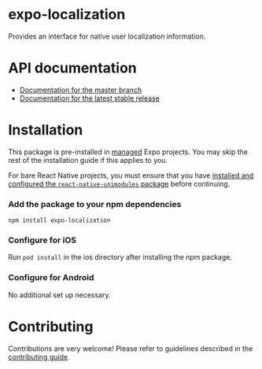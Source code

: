 # expo-localization

Provides an interface for native user localization information.

# API documentation

- [Documentation for the master branch](https://github.com/expo/expo/blob/master/docs/pages/versions/unversioned/sdk/localization.md)
- [Documentation for the latest stable release](https://docs.expo.io/versions/latest/sdk/localization/)

# Installation

This package is pre-installed in [managed](https://docs.expo.io/versions/latest/introduction/managed-vs-bare/) Expo projects. You may skip the rest of the installation guide if this applies to you.

For bare React Native projects, you must ensure that you have [installed and configured the `react-native-unimodules` package](https://github.com/unimodules/react-native-unimodules) before continuing.

### Add the package to your npm dependencies

```
npm install expo-localization
```

### Configure for iOS

Run `pod install` in the ios directory after installing the npm package.

### Configure for Android

No additional set up necessary.

# Contributing

Contributions are very welcome! Please refer to guidelines described in the [contributing guide]( https://github.com/expo/expo#contributing).
